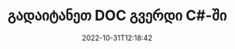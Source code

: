 ---
############################# Static ############################
layout: "auto-gen-merger"
date: 2022-10-31T12:18:42
draft: false
otherformats: docm docx dot dotm dotx epub html mht mhtml odp ods odt one otp ott pdf

############################# Head ############################
head_title: "გადაიტანეთ DOC გვერდი C#-ში"
head_description: "გადაიტანეთ გვერდები DOC დოკუმენტში C#-ში ნებისმიერ პოზიციაზე დოკუმენტების შერწყმის API-ის გამოყენებით."

############################# Header ############################
title: "გადაიტანეთ DOC გვერდი C#-ში"
description: "გადაიტანეთ DOC გვერდი .NET კოდის რამდენიმე ხაზით."
bg_image: "https://cms.admin.containerize.com/templates/aspose/App_Themes/V3/images/bg/header1.png"
bg_overlay: false
button:
    enable: true
    icon: "fas fa-arrow-down"
    label: "ჩამოტვირთეთ უფასო საცდელი"
    link: "https://downloads.groupdocs.com/merger/net"

############################# SubMenu ############################
submenu:
    enable: true

    left:
        img_alt: "GroupDocs.Merger for .NET"
        image: "https://cms.admin.containerize.com/templates/groupdocs/images/product-logos/90x90-noborder/groupdocs-merger-net.png"
        product: "GroupDocs.Merger"
        platform: ".NET"

    middle:
        button:

            # button loop
            - link: "https://apireference.groupdocs.com/merger/net"
              text: "API მითითება"

            # button loop
            - link: "https://github.com/groupdocs-merger"
              text: "კოდის მაგალითები"

            # button loop
            - link: "https://products.groupdocs.app/merger/family"
              text: "ცოცხალი დემო"

            # button loop
            - link: "https://purchase.groupdocs.com/pricing/merger/net"
              text: "ფასი"

    right:
        link_download: "https://downloads.groupdocs.com/merger"
        link_learn: "https://docs.groupdocs.com/merger/net"
        link_buy: "https://purchase.groupdocs.com"

############################# About ############################
about:
    enable: true
    title: "GroupDocs.Merger for .NET API-ს შესახებ"
    content: |
        [GroupDocs.Merger for .NET](/ka/merger/net/) გთავაზობთ მარტივ გადაწყვეტას უსაფრთხოდ შერწყმისა და გაყოფისთვის დოკუმენტის ფორმატების ფართო სპექტრს შორის, PDF, Microsoft Office (Word, Excel, PowerPoint) შორის. , OneNote), OpenDocument, HTML, სურათები და მრავალი სხვა .NET აპლიკაციებში. კოდის მხოლოდ რამდენიმე სტრიქონის დამატებით, შეასრულეთ დოკუმენტის რამდენიმე ოპერაცია, როგორიცაა გადატანა, ამოღება, როტაცია, გაცვლა, ამონაწერი ან შეცვალეთ გვერდების ორიენტაცია დოკუმენტებში. დოკუმენტების გაერთიანების API ასევე მხარს უჭერს დოკუმენტის გვერდების გადახედვას, როგორც გამოსახულება დოკუმენტის სტრუქტურის, ფორმატირებისა და გვერდის შინაარსის გასაანალიზებლად.
        
        GroupDocs.Merger API არის სწორი არჩევანი კორპორატიული გადაწყვეტილებებისთვის, რომლებსაც სჭირდებათ ფაილის გვერდის გადაადგილების ფუნქციები. ეს API-ები კარგად არის მხარდაჭერილი ყველა ძირითად ოპერაციულ სისტემასა და პლატფორმაზე, მათ შორის .NET Framework, .NET Standard, .NET Core, Mono.

############################# Steps ############################
steps:
    enable: true
    title_left: "გადაიტანეთ DOC ფაილის გვერდი .NET-ში"
    content_left: |
        [GroupDocs.Merger for .NET](/ka/merger/net/) უადვილებს C# დეველოპერებს გვერდების გადატანას DOC ფაილში რამდენიმე მარტივი ნაბიჯის განხორციელებით .
        
        * ინიციალიზაცია **MoveOptions** მიმდინარე და ახალი გვერდის ნომრების დასაზუსტებლად.
        * შექმენით **Merger**-ის ახალი ეგზემპლარი და გადაიტანეთ წყაროს დოკუმენტის გზა კონსტრუქტორის პარამეტრად.
        * დარეკეთ **MovePage** და გაიარეთ **MoveOptions** ობიექტი.
        * დარეკეთ **Save** და მიუთითეთ ფაილის გზა შედეგი დოკუმენტის შესანახად.

    title_right: "სისტემის მოთხოვნები"
    content_right: |
        GroupDocs.Merger for .NET API-ები მხარდაჭერილია ყველა ძირითად პლატფორმაზე და ოპერაციულ სისტემაზე. ქვემოთ მოცემული კოდის შესრულებამდე, დარწმუნდით, რომ თქვენს სისტემაში დაინსტალირებული გაქვთ შემდეგი წინაპირობები.

        * ოპერაციული სისტემები: Microsoft Windows, Linux, MacOS
        * განვითარების გარემო: Visual Studio, Xamarin, MonoDevelop
        * ჩარჩოები: .NET Framework, .NET Standard, .NET Core, Mono
        * ჩამოტვირთეთ GroupDocs.Merger for .NET-ის უახლესი ვერსია [NuGet](https://www.nuget.org/packages/groupdocs.merger)
         
    code: |
     {{% merger/additional-styles %}}
     {{< merger/code-merger title="როგორ გადავიტანოთ DOC ფაილის გვერდები C#-ის მაგალითის კოდის გამოყენებით">}}

        ```csharp    
        // გადაიტანეთ DOC ფაილის გვერდები GroupDocs.Merger API-ს გამოყენებით
        int pageNumber = 6;
        int newPageNumber = 1;

        // მოახდინეთ MoveOptions კლასის ინიცირება, რათა მიუთითოთ მიმდინარე და ახალი გვერდის ნომრები
        MoveOptions moveOptions = new MoveOptions(pageNumber, newPageNumber);

        // მყისიერი შერწყმა შეყვანით DOC დოკუმენტით
        using (Merger merger = new Merger("input.doc"))
          {
            // გამოიძახეთ MovePage მეთოდი და გადაეცით მას MoveOptions ობიექტი
            merger.MovePage(moveOptions);
    
            // გამოიძახეთ Save მეთოდი და გაიარეთ სასურველი ფაილის გზა გამომავალი დოკუმენტის შესანახად
            merger.Save("output.doc");
          }
        ```
     {{< /merger/code-merger >}}

############################# Demos ############################
demos:
    enable: true
    title: "ცოცხალი დემო - გადატანა DOC გვერდის ონლაინ რეჟიმში"
    content: |
       გადაიტანეთ DOC ფაილის გვერდები ახლავე, ეწვიეთ [GroupDocs.Merger Live Demos](https://products.groupdocs.app/splitter/move-pages/doc) ვებსაიტს.
       ცოცხალი დემოს აქვს შემდეგი უპირატესობები.
        
############################# About Formats ############################
about_formats:
    enable: true

############################# More Formats ############################
more_formats:
    enable: true
    title: "სხვა დოკუმენტის ფორმატების გვერდების გადატანა"
    content: |
        .NET დოკუმენტების გაერთიანება და გაყოფა API ფაილის ფორმატებისა და სურათებისთვის. გადაიტანეთ ზოგიერთი პოპულარული ფაილის ფორმატი, როგორც ეს მოცემულია ქვემოთ.

############################# Back to top ###############################
back_to_top:
    enable: true
---